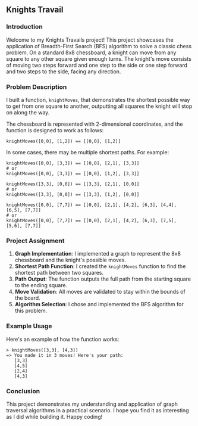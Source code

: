 ## Knights Travail

### Introduction

Welcome to my Knights Travails project! This project showcases the application of Breadth-First Search (BFS) algorithm to solve a classic chess problem. On a standard 8x8 chessboard, a knight can move from any square to any other square given enough turns. The knight's move consists of moving two steps forward and one step to the side or one step forward and two steps to the side, facing any direction.

### Problem Description

I built a function, `knightMoves`, that demonstrates the shortest possible way to get from one square to another, outputting all squares the knight will stop on along the way.

The chessboard is represented with 2-dimensional coordinates, and the function is designed to work as follows:

```
knightMoves([0,0], [1,2]) == [[0,0], [1,2]]
```

In some cases, there may be multiple shortest paths. For example:

```
knightMoves([0,0], [3,3]) == [[0,0], [2,1], [3,3]]
# or
knightMoves([0,0], [3,3]) == [[0,0], [1,2], [3,3]]

knightMoves([3,3], [0,0]) == [[3,3], [2,1], [0,0]]
# or
knightMoves([3,3], [0,0]) == [[3,3], [1,2], [0,0]]

knightMoves([0,0], [7,7]) == [[0,0], [2,1], [4,2], [6,3], [4,4], [6,5], [7,7]]
# or
knightMoves([0,0], [7,7]) == [[0,0], [2,1], [4,2], [6,3], [7,5], [5,6], [7,7]]
```

### Project Assignment

1. **Graph Implementation**: I implemented a graph to represent the 8x8 chessboard and the knight's possible moves.
2. **Shortest Path Function**: I created the `knightMoves` function to find the shortest path between two squares.
3. **Path Output**: The function outputs the full path from the starting square to the ending square.
4. **Move Validation**: All moves are validated to stay within the bounds of the board.
5. **Algorithm Selection**: I chose and implemented the BFS algorithm for this problem.

### Example Usage

Here's an example of how the function works:

```
> knightMoves([3,3], [4,3])
=> You made it in 3 moves! Here's your path:
   [3,3]
   [4,5]
   [2,4]
   [4,3]
```

### Conclusion

This project demonstrates my understanding and application of graph traversal algorithms in a practical scenario. I hope you find it as interesting as I did while building it. Happy coding!
